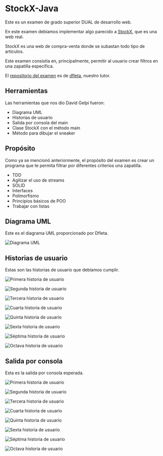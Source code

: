 # StockX-Java

Este es un examen de grado superior DUAL de desarrollo web.

En este examen debíamos implementar algo parecido a [StockX](https://stockx.com/es-es), que es una web real.

StockX es una web de compra-venta donde se subastan todo tipo de artículos. 

Este examen consistía en, principalmente, permitir al usuario crear filtros en una zapatilla específica.

El [repositorio del examen](https://github.com/dfleta/stockx-ascii)  es de [dfleta](https://github.com/dfleta), nuestro tutor. 

## Herramientas

Las herramientas que nos dio David Gelpi fueron:

- Diagrama UML
- Historias de usuario
- Salida por consola del main
- Clase StockX con el método main
- Método para dibujar el sneaker

## Propósito

Como ya se mencionó anteriormente, el propósito del examen es crear un programa que te permita filtrar por diferentes criterios una zapatilla.

- TDD
- Agilizar el uso de streams
- SOLID
- Interfaces
- Polimorfismo
- Principios básicos de POO
- Trabajar con listas

## Diagrama UML

Este es el diagrama UML proporcionado por Dfleta.

![Diagrama UML](docs/diagrama_clases_UML_inked.jpg)



## Historias de usuario

Estas son las historias de usuario que debíamos cumplir.


![Primera historia de usuario](docs/US_01.jpg)

![Segunda historia de usuario](docs/US_02.jpg)

![Tercera historia de usuario](docs/US_03.jpg)

![Cuarta historia de usuario](docs/US_04.jpg)

![Quinta historia de usuario](docs/US_05.jpg)

![Sexta historia de usuario](docs/US_06.jpg)

![Séptima historia de usuario](docs/US_07.jpg)

![Octava historia de usuario](docs/US_08.jpg)

## Salida por consola

Esta es la salida por consola esperada.

![Primera historia de usuario](docs/ui_01.png)

![Segunda historia de usuario](docs/ui_02.png)

![Tercera historia de usuario](docs/ui_03.png)

![Cuarta historia de usuario](docs/ui_04.png)

![Quinta historia de usuario](docs/ui_05.png)

![Sexta historia de usuario](docs/ui_06.png)

![Séptima historia de usuario](docs/ui_07.png)

![Octava historia de usuario](docs/ui_08.png)

